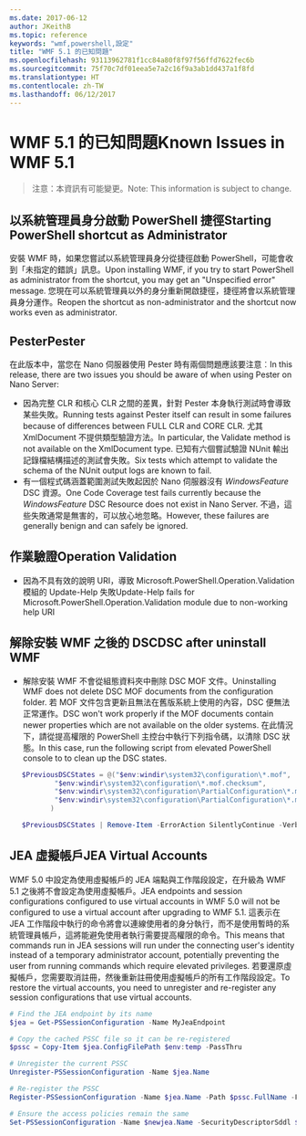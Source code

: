 ```yaml
---
ms.date: 2017-06-12
author: JKeithB
ms.topic: reference
keywords: "wmf,powershell,設定"
title: "WMF 5.1 的已知問題"
ms.openlocfilehash: 93113962781f1cc84a80f8f97f56ffd7622fec6b
ms.sourcegitcommit: 75f70c7df01eea5e7a2c16f9a3ab1dd437a1f8fd
ms.translationtype: HT
ms.contentlocale: zh-TW
ms.lasthandoff: 06/12/2017
---
```

# <a name="known-issues-in-wmf-51"></a><span data-ttu-id="2beae-103">WMF 5.1 的已知問題</span><span class="sxs-lookup"><span data-stu-id="2beae-103">Known Issues in WMF 5.1</span></span> #

> <span data-ttu-id="2beae-104">注意：本資訊有可能變更。</span><span class="sxs-lookup"><span data-stu-id="2beae-104">Note: This information is subject to change.</span></span>

## <a name="starting-powershell-shortcut-as-administrator"></a><span data-ttu-id="2beae-105">以系統管理員身分啟動 PowerShell 捷徑</span><span class="sxs-lookup"><span data-stu-id="2beae-105">Starting PowerShell shortcut as Administrator</span></span>
<span data-ttu-id="2beae-106">安裝 WMF 時，如果您嘗試以系統管理員身分從捷徑啟動 PowerShell，可能會收到「未指定的錯誤」訊息。</span><span class="sxs-lookup"><span data-stu-id="2beae-106">Upon installing WMF, if you try to start PowerShell as administrator from the shortcut, you may get an "Unspecified error" message.</span></span>
<span data-ttu-id="2beae-107">您現在可以系統管理員以外的身分重新開啟捷徑，捷徑將會以系統管理員身分運作。</span><span class="sxs-lookup"><span data-stu-id="2beae-107">Reopen the shortcut as non-administrator and the shortcut now works even as administrator.</span></span>

## <a name="pester"></a><span data-ttu-id="2beae-108">Pester</span><span class="sxs-lookup"><span data-stu-id="2beae-108">Pester</span></span>
<span data-ttu-id="2beae-109">在此版本中，當您在 Nano 伺服器使用 Pester 時有兩個問題應該要注意︰</span><span class="sxs-lookup"><span data-stu-id="2beae-109">In this release, there are two issues you should be aware of when using Pester on Nano Server:</span></span>

* <span data-ttu-id="2beae-110">因為完整 CLR 和核心 CLR 之間的差異，針對 Pester 本身執行測試時會導致某些失敗。</span><span class="sxs-lookup"><span data-stu-id="2beae-110">Running tests against Pester itself can result in some failures because of differences between FULL CLR and CORE CLR.</span></span> <span data-ttu-id="2beae-111">尤其 XmlDocument 不提供類型驗證方法。</span><span class="sxs-lookup"><span data-stu-id="2beae-111">In particular, the Validate method is not available on the XmlDocument type.</span></span> <span data-ttu-id="2beae-112">已知有六個嘗試驗證 NUnit 輸出記錄檔結構描述的測試會失敗。</span><span class="sxs-lookup"><span data-stu-id="2beae-112">Six tests which attempt to validate the schema of the NUnit output logs are known to fail.</span></span> 
* <span data-ttu-id="2beae-113">有一個程式碼涵蓋範圍測試失敗起因於 Nano 伺服器沒有 *WindowsFeature* DSC 資源。</span><span class="sxs-lookup"><span data-stu-id="2beae-113">One Code Coverage test fails currently because the *WindowsFeature* DSC Resource does not exist in Nano Server.</span></span> <span data-ttu-id="2beae-114">不過，這些失敗通常是無害的，可以放心地忽略。</span><span class="sxs-lookup"><span data-stu-id="2beae-114">However, these failures are generally benign and can safely be ignored.</span></span>

## <a name="operation-validation"></a><span data-ttu-id="2beae-115">作業驗證</span><span class="sxs-lookup"><span data-stu-id="2beae-115">Operation Validation</span></span> 

* <span data-ttu-id="2beae-116">因為不具有效的說明 URI，導致 Microsoft.PowerShell.Operation.Validation 模組的 Update-Help 失敗</span><span class="sxs-lookup"><span data-stu-id="2beae-116">Update-Help fails for Microsoft.PowerShell.Operation.Validation module due to non-working help URI</span></span>

## <a name="dsc-after-uninstall-wmf"></a><span data-ttu-id="2beae-117">解除安裝 WMF 之後的 DSC</span><span class="sxs-lookup"><span data-stu-id="2beae-117">DSC after uninstall WMF</span></span> 
* <span data-ttu-id="2beae-118">解除安裝 WMF 不會從組態資料夾中刪除 DSC MOF 文件。</span><span class="sxs-lookup"><span data-stu-id="2beae-118">Uninstalling WMF does not delete DSC MOF documents from the configuration folder.</span></span> <span data-ttu-id="2beae-119">若 MOF 文件包含更新且無法在舊版系統上使用的內容，DSC 便無法正常運作。</span><span class="sxs-lookup"><span data-stu-id="2beae-119">DSC won't work properly if the MOF documents contain newer properties which are not available on the older systems.</span></span> <span data-ttu-id="2beae-120">在此情況下，請從提高權限的 PowerShell 主控台中執行下列指令碼，以清除 DSC 狀態。</span><span class="sxs-lookup"><span data-stu-id="2beae-120">In this case, run the following script from elevated PowerShell console to to clean up the DSC states.</span></span>
 ```PowerShell
    $PreviousDSCStates = @("$env:windir\system32\configuration\*.mof",
            "$env:windir\system32\configuration\*.mof.checksum",
            "$env:windir\system32\configuration\PartialConfiguration\*.mof",
            "$env:windir\system32\configuration\PartialConfiguration\*.mof.checksum"
           )

    $PreviousDSCStates | Remove-Item -ErrorAction SilentlyContinue -Verbose
 ```  

## <a name="jea-virtual-accounts"></a><span data-ttu-id="2beae-121">JEA 虛擬帳戶</span><span class="sxs-lookup"><span data-stu-id="2beae-121">JEA Virtual Accounts</span></span>
<span data-ttu-id="2beae-122">WMF 5.0 中設定為使用虛擬帳戶的 JEA 端點與工作階段設定，在升級為 WMF 5.1 之後將不會設定為使用虛擬帳戶。</span><span class="sxs-lookup"><span data-stu-id="2beae-122">JEA endpoints and session configurations configured to use virtual accounts in WMF 5.0 will not be configured to use a virtual account after upgrading to WMF 5.1.</span></span>
<span data-ttu-id="2beae-123">這表示在 JEA 工作階段中執行的命令將會以連線使用者的身分執行，而不是使用暫時的系統管理員帳戶，這將能避免使用者執行需要提高權限的命令。</span><span class="sxs-lookup"><span data-stu-id="2beae-123">This means that commands run in JEA sessions will run under the connecting user's identity instead of a temporary administrator account, potentially preventing the user from running commands which require elevated privileges.</span></span>
<span data-ttu-id="2beae-124">若要還原虛擬帳戶，您需要取消註冊，然後重新註冊使用虛擬帳戶的所有工作階段設定。</span><span class="sxs-lookup"><span data-stu-id="2beae-124">To restore the virtual accounts, you need to unregister and re-register any session configurations that use virtual accounts.</span></span>

```powershell
# Find the JEA endpoint by its name
$jea = Get-PSSessionConfiguration -Name MyJeaEndpoint

# Copy the cached PSSC file so it can be re-registered
$pssc = Copy-Item $jea.ConfigFilePath $env:temp -PassThru

# Unregister the current PSSC
Unregister-PSSessionConfiguration -Name $jea.Name

# Re-register the PSSC
Register-PSSessionConfiguration -Name $jea.Name -Path $pssc.FullName -Force

# Ensure the access policies remain the same
Set-PSSessionConfiguration -Name $newjea.Name -SecurityDescriptorSddl $jea.SecurityDescriptorSddl
```

